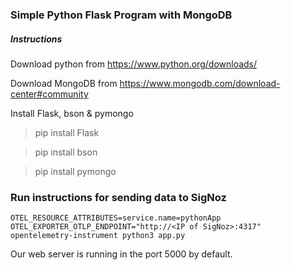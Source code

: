 ### Simple Python Flask Program with MongoDB

##### Instructions 
Download python from https://www.python.org/downloads/

Download MongoDB from https://www.mongodb.com/download-center#community

Install Flask, bson & pymongo
>pip install Flask

>pip install bson

>pip install pymongo


### Run instructions for sending data to SigNoz
```
OTEL_RESOURCE_ATTRIBUTES=service.name=pythonApp OTEL_EXPORTER_OTLP_ENDPOINT="http://<IP of SigNoz>:4317" opentelemetry-instrument python3 app.py
```

Our web server is running in the port 5000 by default.